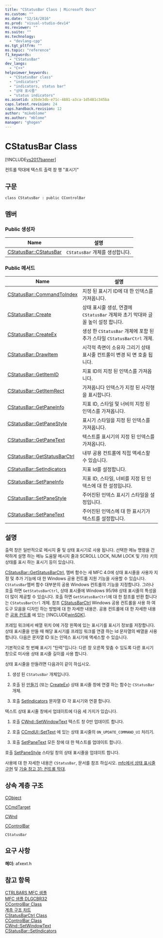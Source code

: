 ```yaml
---
title: "CStatusBar Class | Microsoft Docs"
ms.custom: ""
ms.date: "12/14/2016"
ms.prod: "visual-studio-dev14"
ms.reviewer: ""
ms.suite: ""
ms.technology: 
  - "devlang-cpp"
ms.tgt_pltfrm: ""
ms.topic: "reference"
f1_keywords: 
  - "CStatusBar"
dev_langs: 
  - "C++"
helpviewer_keywords: 
  - "CStatusBar class"
  - "indicators"
  - "indicators, status bar"
  - "상태 표시줄"
  - "status indicators"
ms.assetid: a3bde3db-e71c-4881-a3ca-1d5481c345ba
caps.latest.revision: 24
caps.handback.revision: 12
author: "mikeblome"
ms.author: "mblome"
manager: "ghogen"
---
```

# CStatusBar Class
[!INCLUDE[vs2017banner](../../assembler/inline/includes/vs2017banner.md)]

컨트롤 막대에 텍스트 출력 창 행 "표시기"  
  
## 구문  
  
```  
class CStatusBar : public CControlBar  
```  
  
## 멤버  
  
### Public 생성자  
  
|Name|설명|  
|----------|--------|  
|[CStatusBar::CStatusBar](../Topic/CStatusBar::CStatusBar.md)|`CStatusBar` 개체를 생성합니다.|  
  
### Public 메서드  
  
|Name|설명|  
|----------|--------|  
|[CStatusBar::CommandToIndex](../Topic/CStatusBar::CommandToIndex.md)|지정 된 표시기 ID에 대 한 인덱스를 가져옵니다.|  
|[CStatusBar::Create](../Topic/CStatusBar::Create.md)|상태 표시줄 생성, 연결에 `CStatusBar` 개체와 초기 막대와 글꼴 높이 설정 합니다.|  
|[CStatusBar::CreateEx](../Topic/CStatusBar::CreateEx.md)|생성 한 `CStatusBar` 개체에 포함 된 추가 스타일 `CStatusBarCtrl` 개체.|  
|[CStatusBar::DrawItem](../Topic/CStatusBar::DrawItem.md)|시각적 측면이 소유자 그리기 상태 표시줄 컨트롤이 변경 되 면 호출 됩니다.|  
|[CStatusBar::GetItemID](../Topic/CStatusBar::GetItemID.md)|지표 ID의 지정 된 인덱스를 가져옵니다.|  
|[CStatusBar::GetItemRect](../Topic/CStatusBar::GetItemRect.md)|가져옵니다 인덱스가 지정 된 사각형을 표시합니다.|  
|[CStatusBar::GetPaneInfo](../Topic/CStatusBar::GetPaneInfo.md)|지표 ID, 스타일 및 너비의 지정 된 인덱스를 가져옵니다.|  
|[CStatusBar::GetPaneStyle](../Topic/CStatusBar::GetPaneStyle.md)|표시기 스타일을 지정 된 인덱스를 가져옵니다.|  
|[CStatusBar::GetPaneText](../Topic/CStatusBar::GetPaneText.md)|텍스트를 표시기의 지정 된 인덱스를 가져옵니다.|  
|[CStatusBar::GetStatusBarCtrl](../Topic/CStatusBar::GetStatusBarCtrl.md)|내부 공용 컨트롤에 직접 액세스할 수 있습니다.|  
|[CStatusBar::SetIndicators](../Topic/CStatusBar::SetIndicators.md)|지표 Id를 설정합니다.|  
|[CStatusBar::SetPaneInfo](../Topic/CStatusBar::SetPaneInfo.md)|지표 ID, 스타일, 너비를 지정 된 인덱스에 대 한 설정입니다.|  
|[CStatusBar::SetPaneStyle](../Topic/CStatusBar::SetPaneStyle.md)|주어진된 인덱스 표시기 스타일을 설정입니다.|  
|[CStatusBar::SetPaneText](../Topic/CStatusBar::SetPaneText.md)|주어진된 인덱스에 대 한 표시기가 텍스트를 설정합니다.|  
  
## 설명  
 출력 창은 일반적으로 메시지 줄 및 상태 표시기로 사용 됩니다.  선택한 메뉴 명령을 간략하게 설명 하는 메뉴 도움말 메시지 줄과 SCROLL LOCK, NUM LOCK 및 기타 키의 상태를 표시 하는 표시기 등이 있습니다.  
  
 [CStatusBar::GetStatusBarCtrl](../Topic/CStatusBar::GetStatusBarCtrl.md), 멤버 함수는 새 MFC 4.0에 상태 표시줄을 사용자 지정 및 추가 기능에 대 한 Windows 공용 컨트롤 지원 기능을 사용할 수 있습니다.  `CStatusBar`멤버 함수 대부분의 공용 Windows 컨트롤의 기능을 지정합니다. 그러나 호출 하면 `GetStatusBarCtrl`, 상태 표시줄에 Windows 95\/98 상태 표시줄의 특성을 더 많이 제공할 수 있습니다.  호출 하면 `GetStatusBarCtrl`에 대 한 참조를 반환 합니다는 `CStatusBarCtrl` 개체.  참조  [CStatusBarCtrl](../../mfc/reference/cstatusbarctrl-class.md) Windows 공용 컨트롤을 사용 하 여 도구 모음을 디자인 하는 방법에 대 한 자세한 내용은.  공용 컨트롤에 대 한 자세한 내용은  [공용 컨트롤](http://msdn.microsoft.com/library/windows/desktop/bb775493) 에 있는 [!INCLUDE[winSDK](../../atl/includes/winsdk_md.md)].  
  
 프레임 워크에서 배열 위치 0에 가장 왼쪽에 있는 표시기를 표시기 정보를 저장합니다.  상태 표시줄을 만들 때 해당 표시기를 프레임 워크를 연결 하는 Id 문자열의 배열을 사용 합니다.  다음은 문자열 ID 또는 인덱스 표시기에 액세스할 수 있습니다.  
  
 기본적으로 첫 번째 표시기 "탄력"입니다: 다른 창 오른쪽 맞춤 수 있도록 다른 표시기 창으로 미사용 상태 표시줄 길이를 사용 합니다.  
  
 상태 표시줄을 만들려면 다음과이 같이 하십시오.  
  
1.  생성 된 `CStatusBar` 개체입니다.  
  
2.  호출 된  [만들기](../Topic/CStatusBar::Create.md) \(또는  [CreateEx](../Topic/CStatusBar::CreateEx.md)\) 상태 표시줄 창에 연결 하는 함수는 `CStatusBar` 개체.  
  
3.  호출  [SetIndicators](../Topic/CStatusBar::SetIndicators.md) 문자열 ID 각 표시기와 연결 합니다.  
  
 텍스트 상태 표시줄 창에서 업데이트에 다음 세 가지가 있습니다.  
  
1.  호출  [CWnd::SetWindowText](../Topic/CWnd::SetWindowText.md) 텍스트 창 0만 업데이트 합니다.  
  
2.  호출  [CCmdUI::SetText](../Topic/CCmdUI::SetText.md) 에 있는 상태 표시줄의 `ON_UPDATE_COMMAND_UI` 처리기.  
  
3.  호출  [SetPaneText](../Topic/CStatusBar::SetPaneText.md) 모든 창에 대 한 텍스트를 업데이트 합니다.  
  
 호출  [SetPaneStyle](../Topic/CStatusBar::SetPaneStyle.md) 스타일 창의 상태 표시줄을 업데이트 합니다.  
  
 사용에 대 한 자세한 내용은 `CStatusBar`, 문서를 참조 하십시오.  [mfc에서 상태 표시줄 구현](../../mfc/status-bar-implementation-in-mfc.md) 및  [기술 참고 31: 컨트롤 막대](../../mfc/tn031-control-bars.md).  
  
## 상속 계층 구조  
 [CObject](../../mfc/reference/cobject-class.md)  
  
 [CCmdTarget](../../mfc/reference/ccmdtarget-class.md)  
  
 [CWnd](../../mfc/reference/cwnd-class.md)  
  
 [CControlBar](../../mfc/reference/ccontrolbar-class.md)  
  
 `CStatusBar`  
  
## 요구 사항  
 **헤더:**  afxext.h  
  
## 참고 항목  
 [CTRLBARS MFC 샘플](../../top/visual-cpp-samples.md)   
 [MFC 샘플 DLGCBR32](../../top/visual-cpp-samples.md)   
 [CControlBar Class](../../mfc/reference/ccontrolbar-class.md)   
 [계층 구조 차트](../../mfc/hierarchy-chart.md)   
 [CStatusBarCtrl Class](../../mfc/reference/cstatusbarctrl-class.md)   
 [CControlBar Class](../../mfc/reference/ccontrolbar-class.md)   
 [CWnd::SetWindowText](../Topic/CWnd::SetWindowText.md)   
 [CStatusBar::SetIndicators](../Topic/CStatusBar::SetIndicators.md)